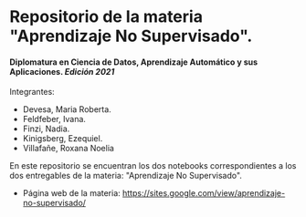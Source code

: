 # Repositorio de la materia "Aprendizaje No Supervisado". 
#### Diplomatura en Ciencia de Datos, Aprendizaje Automático y sus Aplicaciones. *Edición 2021*

Integrantes:
* Devesa, Maria Roberta. 
* Feldfeber, Ivana. 
* Finzi, Nadia. 
* Kinigsberg, Ezequiel. 
* Villafañe, Roxana Noelia


En este repositorio se encuentran los dos notebooks correspondientes a los dos entregables de la materia:
"Aprendizaje No Supervisado". 

* Página web de la materia: https://sites.google.com/view/aprendizaje-no-supervisado/ 
